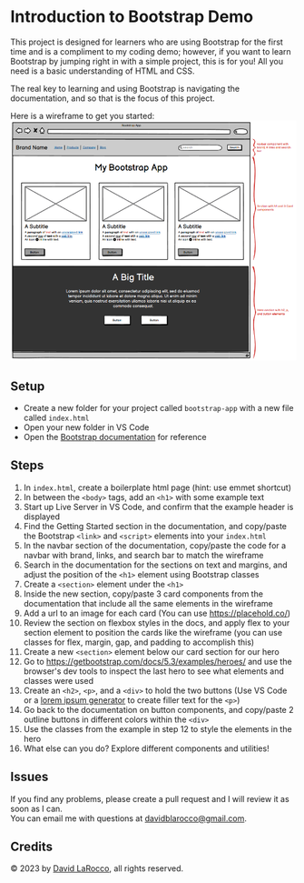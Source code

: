 # Introduction to Bootstrap Demo

This project is designed for learners who are using Bootstrap for the first time and is a compliment to my coding demo; however, if you want to learn Bootstrap by jumping right in with a simple project, this is for you!  All you need is a basic understanding of HTML and CSS.

The real key to learning and using Bootstrap is navigating the documentation, and so that is the focus of this project.

Here is a wireframe to get you started:
![Wireframe of Bootstrap project](./bootstrap-wireframe.png)

## Setup
* Create a new folder for your project called `bootstrap-app` with a new file called `index.html`
* Open your new folder in VS Code
* Open the [Bootstrap documentation](https://getbootstrap.com/docs/5.3/getting-started/introduction/) for reference

## Steps 
1. In `index.html`, create a boilerplate html page (hint: use emmet shortcut)
2. In between the `<body>` tags, add an `<h1>` with some example text
3. Start up Live Server in VS Code, and confirm that the example header is displayed
4. Find the Getting Started section in the documentation, and copy/paste the Bootstrap `<link>` and `<script>` elements into your `index.html`
5. In the navbar section of the documentation, copy/paste the code for a navbar with brand, links, and search bar to match the wireframe
6. Search in the documentation for the sections on text and margins, and adjust the position of the `<h1>` element using Bootstrap classes
7. Create a `<section>` element under the `<h1>`
8. Inside the new section, copy/paste 3 card components from the documentation that include all the same elements in the wireframe
9. Add a url to an image for each card (You can use https://placehold.co/) 
10. Review the section on flexbox styles in the docs, and apply flex to your section element to position the cards like the wireframe (you can use classes for flex, margin, gap, and padding to accomplish this)
11. Create a new `<section>` element below our card section for our hero
12. Go to https://getbootstrap.com/docs/5.3/examples/heroes/ and use the browser's dev tools to inspect the last hero to see what elements and classes were used 
13. Create an `<h2>`, `<p>`, and a `<div>` to hold the two buttons (Use VS Code or a [lorem ipsum generator](https://loremipsum.io/) to create filler text for the `<p>`)
14. Go back to the documentation on button components, and copy/paste 2 outline buttons in different colors within the `<div>`
15. Use the classes from the example in step 12 to style the elements in the hero
16. What else can you do?  Explore different components and utilities!

## Issues
If you find any problems, please create a pull request and I will review it as soon as I can.  
You can email me with questions at davidblarocco@gmail.com.

## Credits
&copy; 2023 by [David LaRocco](http://davidlarocco.dev), all rights reserved.